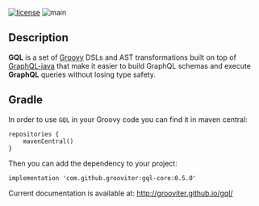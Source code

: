 [![license](https://img.shields.io/github/license/grooviter/gql.svg)]() ![main](https://github.com/grooviter/gql/workflows/main/badge.svg)

## Description

**GQL** is a set of [Groovy](http://www.groovy-lang.org) DSLs and AST
transformations built on top
of [GraphQL-java](https://github.com/graphql-java/graphql-java) that
make it easier to build GraphQL schemas and execute **GraphQL**
queries without losing type safety.

## Gradle
In order to use `GQL` in your Groovy code you can find it in maven central:

    repositories {
        mavenCentral()
    }

Then you can add the dependency to your project:

    implementation 'com.github.grooviter:gql-core:0.5.0'

Current documentation is available at: http://grooviter.github.io/gql/

